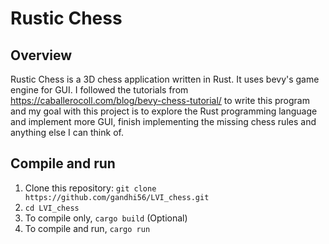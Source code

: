 # Rustic Chess

## Overview
Rustic Chess is a 3D chess application written in Rust. It uses bevy's game engine for GUI. I followed the tutorials from https://caballerocoll.com/blog/bevy-chess-tutorial/ to write this program and my goal with this project is to explore the Rust programming language and implement more GUI, finish implementing the missing chess rules and anything else I can think of.

## Compile and run
1. Clone this repository: `git clone https://github.com/gandhi56/LVI_chess.git`
2. `cd LVI_chess`
3. To compile only, `cargo build` (Optional)
4. To compile and run, `cargo run`


